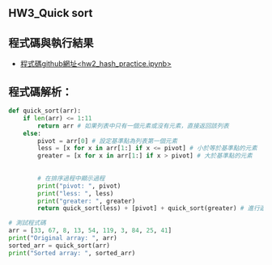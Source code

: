 ## HW3_Quick sort


## 程式碼與執行結果
* [程式碼github網址<hw2_hash_practice.ipynb>](https://github.com/max1nehour/HW2_hash_practice/blob/main/HW2_hash_practice.ipynb)

## 程式碼解析：

```py
def quick_sort(arr):
    if len(arr) <= 1:11
        return arr # 如果列表中只有一個元素或沒有元素，直接返回該列表
    else:
        pivot = arr[0] # 設定基準點為列表第一個元素
        less = [x for x in arr[1:] if x <= pivot] # 小於等於基準點的元素
        greater = [x for x in arr[1:] if x > pivot] # 大於基準點的元素
        
        
        # 在排序過程中顯示過程
        print("pivot: ", pivot)
        print("less: ", less)
        print("greater: ", greater)
        return quick_sort(less) + [pivot] + quick_sort(greater) # 進行遞迴排序，直到所有元素都排序完成

# 測試程式碼
arr = [33, 67, 8, 13, 54, 119, 3, 84, 25, 41]
print("Original array: ", arr)
sorted_arr = quick_sort(arr)
print("Sorted array: ", sorted_arr)
```

